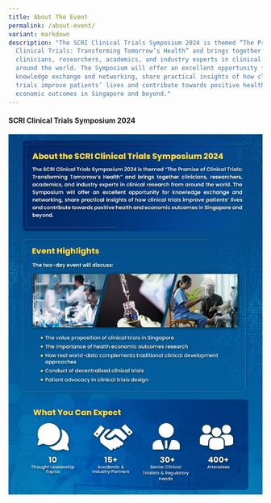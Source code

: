 ```yaml
---
title: About The Event
permalink: /about-event/
variant: markdown
description: "The SCRI Clinical Trials Symposium 2024 is themed “The Promise of
  Clinical Trials: Transforming Tomorrow’s Health” and brings together
  clinicians, researchers, academics, and industry experts in clinical research
  around the world. The Symposium will offer an excellent opportunity for
  knowledge exchange and networking, share practical insights of how clinical
  trials improve patients’ lives and contribute towards positive health and
  economic outcomes in Singapore and beyond."
---
```

<h4><strong>SCRI Clinical Trials Symposium 2024</strong></h4>
<img src="/images/SCRI_Event.jpg">